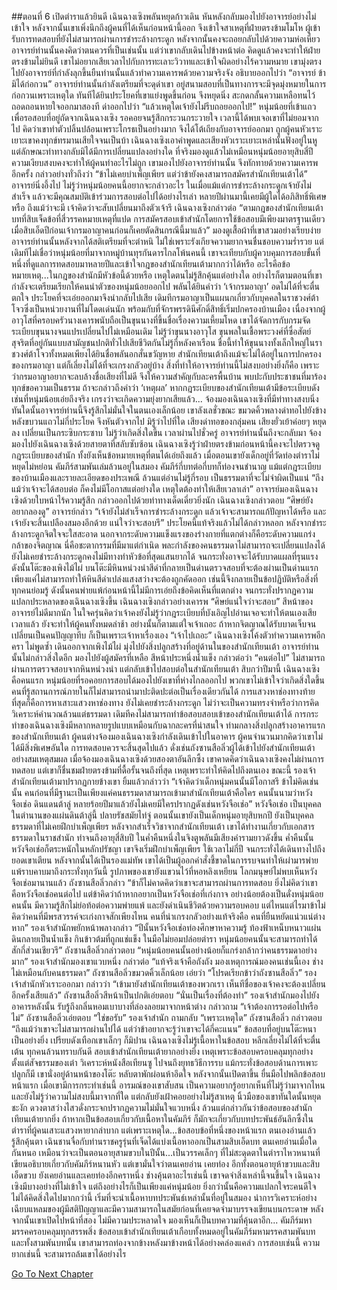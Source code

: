 ##ตอนที่ 6 เปิดตำราแล้วยินดี
เฉินฉางเซิงพลันหยุดก้าวเดิน หันหลังกลับมองไปยังอาจารย์อย่างไม่เข้าใจ หลังจากนั้นเขาเพิ่งนึกถึงผู้คนที่ได้เห็นก่อนหน้านี้ออก จึงเข้าใจสาเหตุที่ฝ่ายตรงข้ามโมโห ผู้เข้ารับการทดสอบที่ยังไม่สามารถผ่านการชำระล้างกระดูก หลังจากนั้นคงจะถอยกลับไปด้วยความห่อเหี่ยว อาจารย์ท่านนั้นคงคิดว่าตนควรที่เป็นเช่นนั้น แต่ว่าเขากลับเดินไปข้างหน้าต่อ คิดดูแล้วคงจะทำให้ฝ่ายตรงข้ามไม่ยินดี
เขาไม่อยากเสียเวลาไปกับการทะเลาะวิวาทและเข้าใจผิดอย่างไร้ความหมาย เขามุ่งตรงไปยังอาจารย์ที่กำลังลุกขึ้นยืนท่านนั้นแล้วทำความเคารพด้วยความจริงจัง อธิบายออกไปว่า “อาจารย์ ข้ามิได้ก่อกวน”
อาจารย์ท่านนั้นกำลังเตรียมที่จะดุด่าเขา อยู่สนามสอบที่เป็นทางการจะมีจุดมุ่งหมายในการก่อกวนเพราะเหตุใด ทันทีได้ยินประโยคที่เขาแย่งพูดขึ้นก่อน จึงหยุดนิ่ง สะกดกลั้นความเหลือทนไว้ ถอดถอนหายใจออกมาสองที ด่าออกไปว่า “แล้วเหตุใดเจ้ายังไม่รีบถอยออกไป!”
หนุ่มน้อยที่เข้าแถวเพื่อรอสอบที่อยู่ถัดจากเฉินฉางเซิง รอคอยจนรู้สึกกระวนกระวายใจ เวลานี้ได้พบเจอเขาที่ไม่ยอมจากไป คิดว่าเขาทำตัวปลิ้นปล้อนเพราะโกรธเป็นอย่างมาก จึงได้โต้เถียงกับอาจารย์ออกมา ถูกผู้คนหัวเราะเยาะเขาคงทุกข์ทรมานเสียใจจนเป็นบ้า
เฉินฉางเซิงเอาคำพูดและเสียงหัวเราะเยาะเหล่านั้นฟังอยู่ในหู แต่ลักษณะท่าทางกลับมิได้มีการเปลี่ยนแปลงอย่างใด ที่จริงมองดูแล้วไม่เหมือนหนุ่มน้อยอายุสิบสี่ปี ความเงียบสงบคงจะทำให้ผู้คนทำอะไรไม่ถูก เขามองไปยังอาจารย์ท่านนั้น จึงทักทายด้วยความเคารพอีกครั้ง กล่าวอย่างทั่วถึงว่า “ข้าไม่เคยบำเพ็ญเพียร แต่ว่าข้ายังคงสามารถสมัครสำนักเทียนเต้าได้”
อาจารย์นิ่งอึ้งไป ไม่รู้ว่าหนุ่มน้อยคนนี้อยากจะกล่าวอะไร ในเมื่อแม้แต่การชำระล้างกระดูกเจ้ายังไม่สำเร็จ แล้วจะมีคุณสมบัติเข้าร่วมการสอบต่อไปได้อย่างไรเล่า หลายปีผ่านมานี้เคยมีผู้ใดได้อภิสิทธิ์พิเศษหรือ ถึงแม้ว่าจะมี เจ้าคิดว่าจะสับเปลี่ยนมาถึงตัวเจ้ารึ
เฉินฉางเซิงกล่าวต่อ “ตามกฎของสำนักเทียนเต้าบทที่สิบเจ็ดข้อที่สี่วรรคหมายเหตุที่แปด การสมัครสอบเข้าสำนักโดยการใช้ข้อสอบมีเพียงมาตรฐานเดียว เมื่อสิบเอ็ดปีก่อนเจ้ากรมอาญาคนก่อนก็เคยตัดสินกรณีนี้มาแล้ว”
มองดูเสื้อผ้าที่เขาสวมอย่างเรียบง่าย อาจารย์ท่านนั้นหลังจากได้สติเตรียมที่จะตำหนิ ไม่ใช่เพราะรังเกียจความยากจนชื่นชอบความร่ำรวย แต่เดิมทีไม่เชื่อว่าหนุ่มน้อยที่มาจากหมู่บ้านทุรกันดารไกลโพ้นคนนี้ เขาจะเทียบกับผู้ควบคุมการสอบขั้นที่หนึ่งที่ดูแลการทดสอบมาหลายปีและเข้าใจกฎของสำนักเทียนเต้ามากกว่าได้หรือ อะไรคือข้อหมายเหตุ...ในกฎของสำนักมีหัวข้อนี้ด้วยหรือ เหตุใดตนไม่รู้สึกคุ้นแต่อย่างใด
อย่างไรก็ตามตอนที่เขากำลังจะเตรียมเรียกให้คนนำตัวของหนุ่มน้อยออกไป พลันได้ยินคำว่า ‘เจ้ากรมอาญา’ อดไม่ได้ที่จะตื่นตกใจ ประโยคที่จะเอ่ยออกมาจึงนำกลับไปเสีย
เดิมทีกรมอาญาเป็นแผนกเกี่ยวกับบุคคลในราชวงศ์ต้าโจวซึ่งเป็นหน่วยงานที่ไม่โดดเด่นนัก พร้อมกับที่จักรพรรดินีศักดิ์สิทธิ์เริ่มปกครองบ้านเมือง เนื่องจากผู้อาวุโสที่ครอบครัวนางเคารพนับถือเป็นขุนนางที่ขึ้นชื่อเรื่องความเหี้ยมโหด เขาได้จัดการกับกรมจัดระเบียบขุนนางจนแปรเปลี่ยนไปไม่เหมือนเดิม ไม่รู้ว่าขุนนางอาวุโส ขุนพลในเชื้อพระวงศ์ที่ซื่อสัตย์สุจริตที่อยู่กันแบบสามัญชนปกติทั่วไปเสียชีวิตกันไม่รู้กี่หลังคาเรือน ชื่อนี้ทำให้ขุนนางทั้งเล็กใหญ่ในราชวงศ์ต้าโจวทั้งหมดเพียงได้ยินชื่อพลันอกสั่นขวัญหาย
สำนักเทียนเต้าถึงแม้จะไม่ได้อยู่ในการปกครองของกรมอาญา แต่ก็เลี่ยงไม่ได้ที่จะเกรงกลัวอยู่บ้าง สิ่งที่ทำให้อาจารย์ท่านนี้ไม่สงบอย่างยิ่งก็คือ เพราะว่ากรมอาญาอยากจะลบล้างชื่อเสียงที่ไม่ดี จึงให้ความสำคัญกับละครพื้นบ้าน พบปะกับประชาชนที่มาร้องทุกข์ขอความเป็นธรรม ถ้าจะกล่าวถึงคำว่า ‘เหตุผล’ หากกฎระเบียบของสำนักเทียนเต้ามีข้อระเบียบดังเช่นที่หนุ่มน้อยเอ่ยถึงจริง เกรงว่าจะเกิดความยุ่งยากเสียแล้ว...
จ้องมองเฉินฉางเซิงที่มีท่าทางสงบนิ่ง ทันใดนั้นอาจารย์ท่านนี้จึงรู้สึกไม่มั่นใจในตนเองเล็กน้อย เขาลังเลชั่วขณะ ขมวดคิ้วพลางด่าทอไปยังข้างหลังขบวนแถวไม่กี่ประโยค จึงหันตัวจากไป มิรู้ว่าไปที่ใด เสียงด่าทอของกลุ่มคน เสียงยั่วเย้าค่อยๆ หยุดลง เปลี่ยนเป็นกระซิบกระซาบ ไม่รู้ว่าเกิดสิ่งใดขึ้น
เวลาผ่านไปชั่วครู่ อาจารย์ท่านนั้นถึงจะกลับมา จ้องมองไปยังเฉินฉางเซิงด้วยสายตาที่สลับซับซ้อน
เฉินฉางเซิงรู้ว่าฝ่ายตรงข้ามก่อนหน้านี้คงจะไปตรวจดูกฎระเบียบของสำนัก ทั้งยังเห็นข้อหมายเหตุที่ตนได้เอ่ยถึงแล้ว เมื่อตอนเขายังเด็กอยู่ที่วัดท่องตำราไม่หยุดไม่หย่อน คัมภีร์สามพันเล่มล้วนอยู่ในสมอง คัมภีร์กี่บทต่อกี่บทก็ท่องจนชำนาญ แม้แต่กฎระเบียบของบ้านเมืองและรายละเอียดของประเพณี ล้วนแต่อ่านไม่รู้กี่รอบ เป็นธรรมดาที่จะไม่จำผิดเป็นแน่
“ถึงแม้ว่าเจ้าจะได้สอบต่อ ก็คงไม่มีโอกาสแต่อย่างใด เหตุใดต้องทำให้เสียเวลาเล่า”
อาจารย์มองเฉินฉางเซิงด้วยใบหน้าไร้ความรู้สึก กล่าวออกไปด้วยท่าทางเด็ดเดี่ยวยิ่งนัก
เฉินฉางเซิงกล่าวตอบ “ศิษย์ยังอยากลองดู”
อาจารย์กล่าว “เจ้ายังไม่สำเร็จการชำระล้างกระดูก แล้วเจ้าจะสามารถแก้ปัญหาได้หรือ และเจ้ายังจะสิ้นเปลืองสมองอีกด้วย แน่ใจว่าจะสอบรึ”
ประโยคนี้แท้จริงแล้วไม่ได้กล่าวหลอก หลังจากชำระล้างกระดูกจิตใจจะใสสะอาด นอกจากระดับความแข็งแรงของร่างกายที่แตกต่างก็คือระดับความแกร่งกล้าของจิตญาณ นี่คือชะตากรรมที่มีมาแต่กำเนิด พละกำลังของคนธรรมดาไม่สามารถจะเปลี่ยนแปลงได้ ยังไม่เคยชำระล้างกระดูกคงไม่มีทางทำหัวข้อที่สุดแสนยากได้ จนกระทั่งอาจจะได้รับบาดแผลที่รุนแรง ดังนั้นโต๊ะของเพิงไม้ไผ่ บนโต๊ะมีหินหน่วงนำสีดำที่กลายเป็นด่านตรวจสอบที่จะต้องผ่านเป็นด่านแรก เพียงแค่ไม่สามารถทำให้หินสีดำเปล่งแสงสว่างจะต้องถูกคัดออก เช่นนี้จึงกลายเป็นข้อปฏิบัติหรือสิ่งที่ทุกคนย่อมรู้ ดังนั้นคนพ่ายแพ้ก่อนหน้านี้ไม่มีการเอ่ยถึงข้อคิดเห็นที่แตกต่าง จนกระทั่งปรากฏความแปลกประหลาดของเฉินฉางเซิงขึ้น
เฉินฉางเซิงกล่าวอย่างเคารพ “ศิษย์แน่ใจว่าจะสอบ”
สีหน้าของอาจารย์ไม่ดีมากนัก ในใจครุ่นคิดว่าเจ้าคงยังไม่รู้ว่ากฎระเบียบที่บังเอิญไปอ่านเจอจะทำให้ตนเองเสียเวลาแล้ว ยังจะทำให้ผู้คนทั้งหมดล่าช้า อย่างนั้นก็ตามแต่ใจเจ้าเถอะ ถ้าหากจิตญาณได้รับบาดเจ็บจนเปลี่ยนเป็นคนปัญญาทึบ ก็เป็นเพราะเจ้าหาเรื่องเอง
“เจ้าไปเถอะ”
เฉินฉางเซิงโค้งตัวทำความเคารพอีกครา ไม่พูดซ้ำ เดินออกจากเพิงไม้ไผ่ มุ่งไปยังสิ่งปลูกสร้างที่อยู่ด้านในของสำนักเทียนเต้า
อาจารย์ท่านนั้นไม่กล่าวสิ่งใดอีก มองไปยังผู้สมัครที่เหลือ สีหน้าประหนึ่งน้ำแข็ง กล่าวต่อว่า “คนต่อไป”
ไม่สามารถผ่านการตรวจสอบจากหินหน่วงนำ แต่กลับเข้าไปสอบต่อในสำนักเทียนเต้า สิบกว่าปีมานี้ เฉินฉางเซิงคือคนแรก หนุ่มน้อยที่รอคอยการสอบได้มองไปยังเขาที่ห่างไกลออกไป พวกเขาไม่เข้าใจว่าเกิดสิ่งใดขึ้น คนที่รู้สถานการณ์ภายในก็ไม่สามารถนำมาปะติดปะต่อเป็นเรื่องเดียวกันได้ การแสวงหาช่องทางท้ายที่สุดก็คือการหาเสาะแสวงหาช่องทาง ยังไม่เคยชำระล้างกระดูก ไม่ว่าจะเป็นความทรงจำหรือว่าการคิดวิเคราะห์คำนวณล้วนแต่ธรรมดา เดิมทีคงไม่สามารถทำข้อสอบสอบเข้าของสำนักเทียนเต้าได้ การกระทำของเฉินฉางเซิงมีหลากหลายรูปแบบเหมือนกับฉากละครที่น่าสนใจ
ท่ามกลางสิ่งปลูกสร้างอาคารแรกของสำนักเทียนเต้า ผู้คนต่างจ้องมองเฉินฉางเซิงกำลังเดินเข้าไปในอาคาร ผู้คนจำนวนมากคิดว่าเขาไม่ได้มีสิ่งพิเศษอันใด การทดสอบควรจะสิ้นสุดไปแล้ว ดั่งเช่นถังซานสือลิ่วผู้ได้เข้าไปยังสำนักเทียนเต้าอย่างสมเหตุสมผล เมื่อจ้องมองเฉินฉางเซิงด้วยสองตาอันลึกซึ้ง เขาคาดคิดว่าเฉินฉางเซิงคงไม่ผ่านการทดสอบ แต่เขาก็ชื่นชมฝ่ายตรงข้ามที่ดื้อรั้นจนถึงที่สุด เหตุเพราะทำให้คิดไปถึงตนเอง ขณะนี้ รองเจ้าสำนักเทียนเต้ามาปรากฏกายข้างเขา ยิ้มแล้วกล่าวว่า “เจ้าคิดว่าเด็กหนุ่มคนนั้นมีโอกาสรึ ข้าไม่คิดเช่นนั้น คนก่อนที่มีฐานะเป็นเพียงแค่คนธรรมดาสามารถเข้ามาสำนักเทียนเต้าคือใคร คนนั้นนามว่าหวังจือเช่อ ดินแดนต้าลู่ หลายร้อยปีมาแล้วยังไม่เคยมีใครปรากฏดังเช่นหวังจือเช่อ”
หวังจือเช่อ เป็นบุคคลในตำนานของแผ่นดินต้าลู่นี้ ปลายรัชสมัยไท่จู่ ตอนนั้นเขายังเป็นเด็กหนุ่มอายุสิบหกปี ยังเป็นบุคคลธรรมดาที่ไม่เคยฝึกบำเพ็ญเพียร หลังจากสำเร็จวิชาจากสำนักเทียนเต้า เขาได้ทำงานเกี่ยวกับเอกสารธรรมดาในราชสำนัก ทำจนถึงอายุสี่สิบปี ในค่ำคืนหนึ่งในจิงตูพลันมีเสียงคำรามยาวดังขึ้น ค่ำคืนนั้นหวังจือเช่อก็ตระหนักในหลักปรัชญา เขาจึงเริ่มฝึกบำเพ็ญเพียร ใช้เวลาไม่กี่ปี จนกระทั่งได้เดินทางไปถึงยอดเขาเตียน หลังจากนั้นได้เป็นรองแม่ทัพ เขาได้เป็นผู้ออกคำสั่งชี้ขาดในการรบจนทำให้เผ่ามารพ่ายแพ้ราบคาบมาถึงกระทั่งทุกวันนี้ รูปภาพของเขายังแขวนไว้ที่หอหลิงเหยียน
โลกมนุษย์ไม่พบเห็นหวังจือเช่อมานานแล้ว
ถังซานสือลิ่วกล่าว “ข้าก็ไม่คาดคิดว่าเขาจะสามารถผ่านการทดสอบ ยิ่งไม่คิดว่าเขาคือหวังจือเช่อคนต่อไป แต่ข้าคิดว่าถ้าหากอยากเป็นหวังจือเช่อที่เก่งกาจ อย่างน้อยต้องเป็นดั่งหนุ่มน้อยคนนั้น มีความรู้สึกไม่ย่อท้อต่อความพ่ายแพ้ และยังดำเนินชีวิตด้วยความรอบคอบ แต่ไหนแต่ไรมาข้าไม่คิดว่าคนที่มีพรสวรรค์จะเก่งกาจสักเพียงไหน คนที่น่าเกรงกลัวอย่างแท้จริงคือ คนที่ยืนหยัดแน่วแน่ต่างหาก”
รองเจ้าสำนักพยักหน้าพลางกล่าว “ปีนั้นหวังจือเช่อท่องศึกษาหาความรู้ ท้องฟ้าเหน็บหนาวแผ่นดินกลายเป็นน้ำแข็ง กินข้าวต้มที่ถูกแช่แข็ง ในมือไม่ยอมปล่อยตำรา หนุ่มน้อยคนนั้นจะสามารถทำได้สักกี่ส่วนเชียวรึ”
ถังซานสือลิ่วกล่าวตอบ “หนุ่มน้อยคนนั้นอย่างน้อยก็แกร่งกล้ากว่าคนธรรมดาอย่างมาก”
รองเจ้าสำนักมองเขาแวบหนึ่ง กล่าวต่อ “แท้จริงเจ้าคือถังถัง มองเหตุการณ์มองคนเช่นนี้เอง ช่างไม่เหมือนกับคนธรรมดา”
ถังซานสือลิ่วขมวดคิ้วเล็กน้อย เอ่ยว่า “โปรดเรียกข้าว่าถังซานสือลิ่ว”
รองเจ้าสำนักหัวเราะออกมา กล่าวว่า “เข้ามายังสำนักเทียนเต้าของพวกเรา เห็นทีชื่อของเจ้าคงจะต้องเปลี่ยนอีกครั้งเสียแล้ว”
ถังซานสือลิ่วสีหน้าเป็นปกติเอ่ยตอบ “นั่นเป็นเรื่องที่ต้องทำ”
รองเจ้าสำนักมองไปยังอาคารหลังนั้น รับรู้ถึงกลิ่นหอมเบาบางที่ล่องลอยมาจากหน้าต่าง กล่าวถาม “เจ้าต้องการรอต่อไปหรือไม่”
ถังซานสือลิ่วเอ่ยตอบ “ใช่ขอรับ”
รองเจ้าสำนัก ถามกลับ “เพราะเหตุใด”
ถังซานสือลิ่ว กล่าวตอบ “ถึงแม้ว่าเขาจะไม่สามารถผ่านไปได้ แต่ว่าข้าอยากจะรู้ว่าเขาจะได้กี่คะแนน”
ข้อสอบที่อยู่บนโต๊ะหนาเป็นอย่างยิ่ง เปรียบดังเทือกเขาเล็กๆ ก็มิปาน เฉินฉางเซิงไม่รู้เนื้อหาในข้อสอบ หลีกเลี่ยงไม่ได้ที่จะตื่นเต้น ทุกคนล้วนทราบกันดี สอบเข้าสำนักเทียนเต้ายากอย่างยิ่ง เหตุเพราะข้อสอบครอบคลุมทุกอย่าง ตั้งแต่สัจธรรมของเต๋า วิเคราะห์หนังสือเทียนซู ไปจนถึงยุทธวิธีการรบ แม้กระทั่งข้อสอบด้านการเพาะปลูกก็มี
เขานั่งอยู่ด้านหน้าของโต๊ะ หลับตาพักผ่อนห้าอึดใจ หลังจากนั้นเปิดตาขึ้น ยื่นมือไปพลิกข้อสอบหน้าแรก เมื่อเขามีการกระทำเช่นนี้ อารมณ์ของเขาสับสน เป็นความอยากรู้อยากเห็นที่ไม่รู้ว่ามาจากไหนและยังไม่รู้ว่าความไม่สงบนี้มาจากที่ใด แต่กลับยังเฝ้าคอยอย่างไม่รู้สาเหตุ
นิ้วมือของเขาทันใดนั้นหยุดชะงัก ดวงตาสว่างไสวดั่งกระจกปรากฏความไม่มั่นใจแวบหนึ่ง
ล้วนแต่กล่าวกันว่าข้อสอบของสำนักเทียนเต้ายากยิ่ง ถ้าหากเป็นข้อสอบเกี่ยวกับเนื้อหาในคัมภีร์ ก็มักจะเกี่ยวกับบทประพันธ์อันลึกซึ้งในตำราที่ผู้คนเสาะแสวงหายากลำบาก แต่เพราะเหตุใด...ข้อสอบข้อที่หนึ่งของหน้าแรก ตนเองอ่านแล้วรู้สึกคุ้นตา เฉินชานจื่อกับท่านราชครูรุ่นที่เจ็ดได้แบ่งเนื้อหาออกเป็นสามสิบเอ็ดบท ตนเคยอ่านเมื่อใดกันหนอ เหมือนว่าจะเป็นตอนอายุสามขวบในปีนั้น...เป็นวรรคเล็กๆ ที่ไม่สะดุดตาในตำราไหวหนานที่เขียนอธิบายเกี่ยวกับคัมภีร์หนานหัว แต่เขามั่นใจว่าตนเคยอ่าน เคยท่อง อีกทั้งตอนอายุห้าขวบและสิบเอ็ดขวบ ยังเคยอ่านและเคยท่องอีกคราหนึ่ง
ช่างคุ้นตาอะไรเช่นนี้ เขาจดจำสิ่งเหล่านี้จนขึ้นใจ
เฉินฉางเซิงมีบางอย่างที่ไม่เข้าใจ แต่ถึงอย่างไรก็เป็นเพียงแค่หนุ่มน้อย ยิ่งกว่านั้นคือความแปลกใจระคนดีใจ ไม่ได้คิดสิ่งใดไปมากกว่านี้ เริ่มที่จะนำเนื้อหาบทประพันธ์เหล่านั้นที่อยู่ในสมอง นำการวิเคราะห์อย่างเฉียบแหลมของผู้มีสติปัญญาและมีความสามารถในสมัยก่อนที่เคยจดจำมาบรรจงเขียนบนกระดาษ หลังจากนั้นเขาเปิดไปหน้าที่สอง ไม่มีความประหลาดใจ มองเห็นก็เป็นบทความที่คุ้นตาอีก...
คัมภีร์มหามรรคครอบคลุมทุกสรรพสิ่ง ข้อสอบเข้าสำนักเทียนเต้าเกือบทั้งหมดอยู่ในคัมภีร์มหามรรคสามพันบท
และทั้งสามพันบทนั้น เขาสามารถท่องจากข้างหลังมาข้างหน้าได้อย่างคล่องแคล่ว
การสอบเช่นนี้ ความยากเช่นนี้ จะสามารถล้มเขาได้อย่างไร




[Go To Next Chapter]( ./8.md)